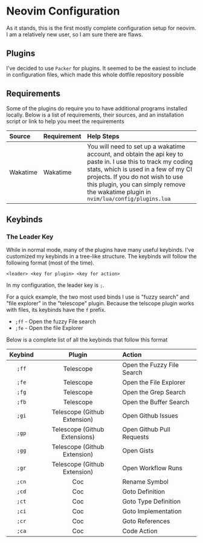 # Neovim Configuration

As it stands, this is the first mostly complete configuration setup for neovim. I am a relatively new user, so I am sure there are flaws.

## Plugins

I've decided to use `Packer` for plugins. It seemed to be the easiest to include in configuration files, which made this whole dotfile repository possible

## Requirements

Some of the plugins do require you to have additional programs installed locally. Below is a list of requirements, their sources, and an installation script or link to help you meet the requirements

| Source | Requirement | Help Steps |
| :-- | :-- | :-- |
| Wakatime | Wakatime | You will need to set up a wakatime account, and obtain the api key to paste in. I use this to track my coding stats, which is used in a few of my CI projects. If you do not wish to use this plugin, you can simply remove the wakatime plugin in `nvim/lua/config/plugins.lua` |


## Keybinds

### The Leader Key

While in normal mode, many of the plugins have many useful keybinds. I've customized my keybinds in a tree-like structure. The keybinds will follow the following format (most of the time).

```
<leader> <key for plugin> <key for action>
```

In my configuration, the leader key is `;`.

For a quick example, the two most used binds I use is "fuzzy search" and "file explorer" in the "telescope" plugin. Because the telscope plugin works with files, its keybinds have the `f` prefix.

- `;ff` - Open the fuzzy File search
- `;fe` - Open the file Explorer

Below is a complete list of all the keybinds that follow this format

| Keybind | Plugin | Action |
| :--: | :--: | :-- |
| `;ff` | Telescope | Open the Fuzzy File Search |
| `;fe` | Telescope | Open the File Explorer |
| `;fg` | Telescope  | Open the Grep Search | 
| `;fb` | Telescope | Open the Buffer Search | 
| `;gi` | Telescope (Github Extension) | Open Github Issues |
| `;gp` | Telescope (Github Extensions) | Open Github Pull Requests |
| `;gg` | Telescope (Github Extension) | Open Gists |
| `;gr` | Telescope (Github Extension) | Open Workflow Runs | 
| `;cn` | Coc | Rename Symbol |
| `;cd` | Coc | Goto Definition |
| `;ct` | Coc | Goto Type Definition |
| `;ci` | Coc | Goto Implementation |
| `;cr` | Coc | Goto References | 
| `;ca` | Coc | Code Action |
